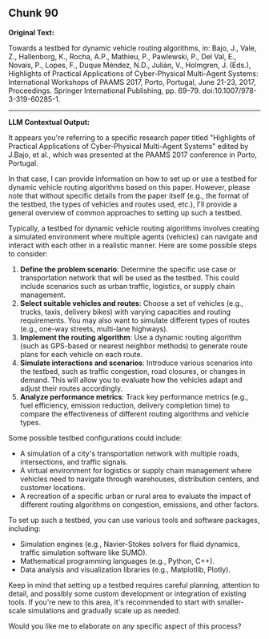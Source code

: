 ## Chunk 90

**Original Text:**

Towards a testbed for dynamic vehicle routing algorithms, in: Bajo, J., Vale, Z.,
Hallenborg, K., Rocha, A.P., Mathieu, P., Pawlewski, P., Del Val, E., Novais, P., Lopes, F., Duque Méndez, N.D., Julián, V., Holmgren, J. (Eds.),
Highlights of Practical Applications of Cyber-Physical Multi-Agent Systems: International Workshops of PAAMS 2017, Porto, Portugal, June
21-23, 2017, Proceedings. Springer International Publishing, pp. 69–79. doi:10.1007/978-3-319-60285-1.

---

**LLM Contextual Output:**

It appears you're referring to a specific research paper titled "Highlights of Practical Applications of Cyber-Physical Multi-Agent Systems" edited by J.Bajo, et al., which was presented at the PAAMS 2017 conference in Porto, Portugal.

In that case, I can provide information on how to set up or use a testbed for dynamic vehicle routing algorithms based on this paper. However, please note that without specific details from the paper itself (e.g., the format of the testbed, the types of vehicles and routes used, etc.), I'll provide a general overview of common approaches to setting up such a testbed.

Typically, a testbed for dynamic vehicle routing algorithms involves creating a simulated environment where multiple agents (vehicles) can navigate and interact with each other in a realistic manner. Here are some possible steps to consider:

1. **Define the problem scenario**: Determine the specific use case or transportation network that will be used as the testbed. This could include scenarios such as urban traffic, logistics, or supply chain management.
2. **Select suitable vehicles and routes**: Choose a set of vehicles (e.g., trucks, taxis, delivery bikes) with varying capacities and routing requirements. You may also want to simulate different types of routes (e.g., one-way streets, multi-lane highways).
3. **Implement the routing algorithm**: Use a dynamic routing algorithm (such as GPS-based or nearest neighbor methods) to generate route plans for each vehicle on each route.
4. **Simulate interactions and scenarios**: Introduce various scenarios into the testbed, such as traffic congestion, road closures, or changes in demand. This will allow you to evaluate how the vehicles adapt and adjust their routes accordingly.
5. **Analyze performance metrics**: Track key performance metrics (e.g., fuel efficiency, emission reduction, delivery completion time) to compare the effectiveness of different routing algorithms and vehicle types.

Some possible testbed configurations could include:

* A simulation of a city's transportation network with multiple roads, intersections, and traffic signals.
* A virtual environment for logistics or supply chain management where vehicles need to navigate through warehouses, distribution centers, and customer locations.
* A recreation of a specific urban or rural area to evaluate the impact of different routing algorithms on congestion, emissions, and other factors.

To set up such a testbed, you can use various tools and software packages, including:

* Simulation engines (e.g., Navier-Stokes solvers for fluid dynamics, traffic simulation software like SUMO).
* Mathematical programming languages (e.g., Python, C++).
* Data analysis and visualization libraries (e.g., Matplotlib, Plotly).

Keep in mind that setting up a testbed requires careful planning, attention to detail, and possibly some custom development or integration of existing tools. If you're new to this area, it's recommended to start with smaller-scale simulations and gradually scale up as needed.

Would you like me to elaborate on any specific aspect of this process?
